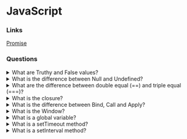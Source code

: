 # JavaScript

### Links

[Promise](https://developer.mozilla.org/en-US/docs/Web/JavaScript/Reference/Global_Objects/Promise)

### Questions

<details>
  <summary>What are Truthy and False values?</summary>

What are Truthy and False values?

Falsy values:

false, 0, “”, undefined, NaN

Truthy values:

Truthy values are everything except falsy values.

</details>

<details>
  <summary>What is the difference between Null and Undefined?</summary>

Undefined can be found in different ways. Such as for not setting value, accessing elements or proper which do not exist.

For null a value, we will have to set it.

</details>

<details>
  <summary>What are the difference between double equal (==) and triple equal (===)?</summary>

Triple(===) check the value and type both.

Double(==) convert type and after that compare values. At the time of converting and, comparing it follows its own rules.

</details>

<details>
  <summary>What is the closure?</summary>

When we call or return a function inside of another method, they create a closed environment.

</details>

<details>
  <summary>What is the difference between Bind, Call and Apply?</summary>

If we have any method inside an object and we want to apply that to another one, in that case, we can use the Bind, Call and Apply method.

Firstly, Call: Need to call the Call method and send the object and parameters with separating a coma.

Secondly, Apply: It is possible to call the Applymethod and send the object and other parameters through an array.

Third, Bind: If it is needed to use a method, again and again, need to bind it with the new object. The bind creates a new function that will call the original one with context.

It is not possible to use Bind, Call and Apply with the arrow function.

</details>

<details>
  <summary>What is the Window?</summary>

A window is a global object that provides an interface for working with a DOM model of a document. It is possible to use the window object in each browser.

</details>

<details>
  <summary>What is a global variable?</summary>

A global variable is a variable that is available from any function.

</details>

<details>
  <summary>What is a setTimeout method?</summary>

The setTimeout method evaluates an expression or calls a function after a specified time.

</details>

<details>
  <summary>What is a setInterval method?</summary>

The setInterval method will continue calling the function until the interval would be active.

<details>

<details>
  <summary>What data types are in JavaScript?</summary>

The JavaScript language has two groups of data types: primitive data types and referential data types. The difference between the groups in access type. Primitive gets by value. Referential gets by link.
The data types: Number, BigInt, String, Boolean, null, undefined, Object, Symbol.

<details>

<details>
  <summary>How to check that the object is an array?</summary>

It is possible to check that object is an array by Array.isArray method or duck typing.

<details>

<details>
  <summary>How to check if a number is finite?</summary>

But they have a difference in behaviour. The global isFinite try to turn the string value into a number.

<details>

<details>
  <summary>How to check that a variable is NaN?</summary>

* isNaN - return true for NaN and undefined.
* Number.isNaN - return true only for NaN.
* NaN only one variable that is not equal itself.

<details>

<details>
  <summary>What is the difference between var, let and const?</summary>

* var has a function visibility area and pops up
* let, const has a block visibility area and not pop up
* const cannot be reset

<details>

<details>
  <summary>What is the difference between callbacks, promises, async / await?</summary>

All of them are ways for working with async functionality.

* Callback allows putting function that will run with the result of the async operation.
* Promises is a modern way of working with async functionality. A promise is an object that contains its state and is a microtask.
* Async / Await is syntax sugar that provides a more comfortable way to work with promises.

<details>

<details>
  <summary>Is it possible to add new methods into standard classes?</summary>

It is possible, but it is not good practice. 

<details>

<details>
  <summary>What is the Promise in JavaScript?</summary>

A promise is an object that stores its state (pending, fulfilled, rejected). It is a more high-tech functionality for working with async code in JavaScript.

<details>
